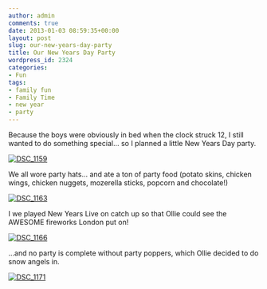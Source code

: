 ```yaml
---
author: admin
comments: true
date: 2013-01-03 08:59:35+00:00
layout: post
slug: our-new-years-day-party
title: Our New Years Day Party
wordpress_id: 2324
categories:
- Fun
tags:
- family fun
- Family Time
- new year
- party
---
```


Because the boys were obviously in bed when the clock struck 12, I still wanted to do something special... so I planned a little New Years Day party.

[![DSC_1159](http://www.outmumbered.com/wp-content/uploads/2013/01/DSC_1159-1024x682.jpg)](http://www.outmumbered.com/2013/01/03/our-new-years-day-party/dsc_1159/)

We all wore party hats... and ate a ton of party food (potato skins, chicken wings, chicken nuggets, mozerella sticks, popcorn and chocolate!)

[![DSC_1163](http://www.outmumbered.com/wp-content/uploads/2013/01/DSC_1163-1024x682.jpg)](http://www.outmumbered.com/2013/01/03/our-new-years-day-party/dsc_1163/)

I we played New Years Live on catch up so that Ollie could see the AWESOME fireworks London put on!

[![DSC_1166](http://www.outmumbered.com/wp-content/uploads/2013/01/DSC_1166-1024x682.jpg)](http://www.outmumbered.com/2013/01/03/our-new-years-day-party/dsc_1166/)

...and no party is complete without party poppers, which Ollie decided to do snow angels in.

[![DSC_1171](http://www.outmumbered.com/wp-content/uploads/2013/01/DSC_1171-1024x682.jpg)](http://www.outmumbered.com/2013/01/03/our-new-years-day-party/dsc_1171/)
